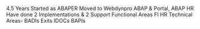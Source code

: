 4.5 Years
Started as ABAPER
Moved to Webdynpro ABAP & Portal, ABAP HR
Have done 2 Implementations & 2 Support
Functional Areas FI HR
Technical Areas- BADIs Exits IDOCs BAPIs
